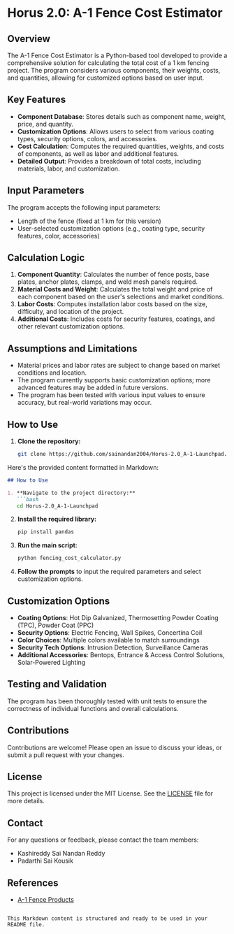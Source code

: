 # Horus 2.0: A-1 Fence Cost Estimator

## Overview
The A-1 Fence Cost Estimator is a Python-based tool developed to provide a comprehensive solution for calculating the total cost of a 1 km fencing project. The program considers various components, their weights, costs, and quantities, allowing for customized options based on user input.

## Key Features
- **Component Database**: Stores details such as component name, weight, price, and quantity.
- **Customization Options**: Allows users to select from various coating types, security options, colors, and accessories.
- **Cost Calculation**: Computes the required quantities, weights, and costs of components, as well as labor and additional features.
- **Detailed Output**: Provides a breakdown of total costs, including materials, labor, and customization.

## Input Parameters
The program accepts the following input parameters:
- Length of the fence (fixed at 1 km for this version)
- User-selected customization options (e.g., coating type, security features, color, accessories)

## Calculation Logic
1. **Component Quantity**: Calculates the number of fence posts, base plates, anchor plates, clamps, and weld mesh panels required.
2. **Material Costs and Weight**: Calculates the total weight and price of each component based on the user's selections and market conditions.
3. **Labor Costs**: Computes installation labor costs based on the size, difficulty, and location of the project.
4. **Additional Costs**: Includes costs for security features, coatings, and other relevant customization options.

## Assumptions and Limitations
- Material prices and labor rates are subject to change based on market conditions and location.
- The program currently supports basic customization options; more advanced features may be added in future versions.
- The program has been tested with various input values to ensure accuracy, but real-world variations may occur.

## How to Use
1. **Clone the repository:**
   ```bash
   git clone https://github.com/sainandan2004/Horus-2.0_A-1-Launchpad.git
Here's the provided content formatted in Markdown:

```markdown
## How to Use

1. **Navigate to the project directory:**
   ```bash
   cd Horus-2.0_A-1-Launchpad
   ```

2. **Install the required library:**
   ```bash
   pip install pandas
   ```

3. **Run the main script:**
   ```bash
   python fencing_cost_calculator.py
   ```

4. **Follow the prompts** to input the required parameters and select customization options.

## Customization Options

- **Coating Options**: Hot Dip Galvanized, Thermosetting Powder Coating (TPC), Powder Coat (PPC)
- **Security Options**: Electric Fencing, Wall Spikes, Concertina Coil
- **Color Choices**: Multiple colors available to match surroundings
- **Security Tech Options**: Intrusion Detection, Surveillance Cameras
- **Additional Accessories**: Bentops, Entrance & Access Control Solutions, Solar-Powered Lighting

## Testing and Validation

The program has been thoroughly tested with unit tests to ensure the correctness of individual functions and overall calculations.

## Contributions

Contributions are welcome! Please open an issue to discuss your ideas, or submit a pull request with your changes.

## License

This project is licensed under the MIT License. See the [LICENSE](LICENSE) file for more details.

## Contact

For any questions or feedback, please contact the team members:

- Kashireddy Sai Nandan Reddy
- Padarthi Sai Kousik

## References

- [A-1 Fence Products](https://www.a-1fenceproducts.com)
```

This Markdown content is structured and ready to be used in your README file.
